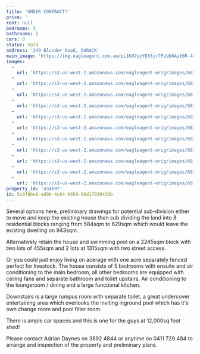 ```yaml
---
title: 'UNDER CONTRACT!'
price: ''
rent: null
bedrooms: 5
bathrooms: 2
cars: 0
status: Sold
address: '249 Blunder Road, DURACK'
main_image: 'https://img.eagleagent.com.au/pL1KH7yyYDt8jr7PzUb0Ay16R-4=/1280x854/smart/https://s3-us-west-2.amazonaws.com/eagleagent-orig/images/6817374/103009391-image-M.jpg'
images:
  -
    url: 'https://s3-us-west-2.amazonaws.com/eagleagent-orig/images/6817384/103009391-image-J.jpg'
  -
    url: 'https://s3-us-west-2.amazonaws.com/eagleagent-orig/images/6817383/103009391-image-I.jpg'
  -
    url: 'https://s3-us-west-2.amazonaws.com/eagleagent-orig/images/6817382/103009391-image-H.jpg'
  -
    url: 'https://s3-us-west-2.amazonaws.com/eagleagent-orig/images/6817381/103009391-image-G.jpg'
  -
    url: 'https://s3-us-west-2.amazonaws.com/eagleagent-orig/images/6817380/103009391-image-F.jpg'
  -
    url: 'https://s3-us-west-2.amazonaws.com/eagleagent-orig/images/6817379/103009391-image-E.jpg'
  -
    url: 'https://s3-us-west-2.amazonaws.com/eagleagent-orig/images/6817378/103009391-image-D.jpg'
  -
    url: 'https://s3-us-west-2.amazonaws.com/eagleagent-orig/images/6817377/103009391-image-C.jpg'
  -
    url: 'https://s3-us-west-2.amazonaws.com/eagleagent-orig/images/6817376/103009391-image-B.jpg'
  -
    url: 'https://s3-us-west-2.amazonaws.com/eagleagent-orig/images/6817375/103009391-image-A.jpg'
  -
    url: 'https://s3-us-west-2.amazonaws.com/eagleagent-orig/images/6817374/103009391-image-M.jpg'
property_id: '434697'
id: 5c0f8be8-ed9b-4c64-b958-96d17930430b
---
```

Several options here, preliminary drawings for potential sub-division either to move and keep the existing house then sub dividing the land into 8 residential blocks ranging from 584sqm to 629sqm which would leave the existing dwelling on 943sqm.

Alternatively retain the house and swimming pool on a 2245sqm block with two lots of 455sqm and 2 lots at 1315sqm with two street access.

Or you could just enjoy living on acerage with one acre separately fenced perfect for livestock. The house consists of 5 bedrooms with ensuite and air conditioning to the main bedroom, all other bedrooms are equipped with ceiling fans and separate bathroom and toilet upstairs. Air conditioning to the loungeroom / dining and a large functional kitchen.

Downstairs is a large rumpus room with separate toilet, a great undercover entertaining area which overlooks the inviting inground pool which has it's own change room and pool filter room.

There is ample car spaces and this is one for the guys at 12,000sq foot shed!

Please contact Adrian Daynes on 3892 4844 or anytime on 0411 729 484 to arrange and inspection of the property and preliminary plans.